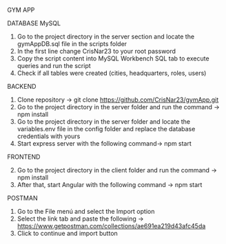 GYM APP

DATABASE MySQL

1. Go to the project directory in the server section and locate the gymAppDB.sql file in the scripts folder
2. In the first line change CrisNar23 to your root password
3. Copy the script content into MySQL Workbench SQL tab to execute queries and run the script
4. Check if all tables were created (cities, headquarters, roles, users)

BACKEND

1. Clone repository -> git clone https://github.com/CrisNar23/gymApp.git
2. Go to the project directory in the server folder and run the command  -> npm install
3. Go to the project directory in the server folder and locate the variables.env file in the config folder and replace the database credentials with yours
4. Start express server with the following command-> npm start

FRONTEND

2. Go to the project directory in the client folder and run the command  -> npm install
4. After that, start Angular with the following command -> npm start

POSTMAN

1. Go to the File menú and select the Import option
2. Select the link tab and paste the following -> https://www.getpostman.com/collections/ae691ea219d43afc45da
3. Click to continue and import button